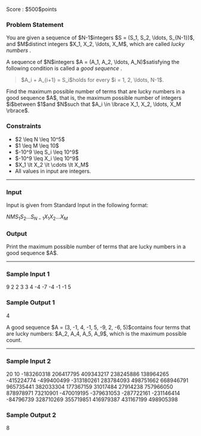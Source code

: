 
<div>

<span>

<span>

<p>
Score : $500$points
</p>

<div>

<section>

### **Problem Statement**

<p>
You are given a sequence of $N-1$integers $S = (S_1, S_2, \ldots, S_{N-1})$, and $M$distinct integers $X_1, X_2, \ldots, X_M$, which are called 
<em>
lucky numbers
</em>
.
</p>

<p>
A sequence of $N$integers $A = (A_1, A_2, \ldots, A_N)$satisfying the following condition is called a 
<em>
good sequence
</em>
.
</p>

<blockquote>

<p>
$A_i + A_{i+1} = S_i$holds for every $i = 1, 2, \ldots, N-1$.
</p>

</blockquote>

<p>
Find the maximum possible number of terms that are lucky numbers in a good sequence $A$, that is, the maximum possible number of integers $i$between $1$and $N$such that $A_i \in \lbrace X_1, X_2, \ldots, X_M \rbrace$.
</p>

</section>

</div>

<div>

<section>

### **Constraints**

<ul>

<li>
$2 \leq N \leq 10^5$
</li>

<li>
$1 \leq M \leq 10$
</li>

<li>
$-10^9 \leq S_i \leq 10^9$
</li>

<li>
$-10^9 \leq X_i \leq 10^9$
</li>

<li>
$X_1 \lt X_2 \lt \cdots \lt X_M$
</li>

<li>
All values in input are integers.
</li>

</ul>

</section>

</div>

---

<div>

<div>

<section>

### **Input**

<p>
Input is given from Standard Input in the following format:
</p>

<div>

$N$$M$$S_1$$S_2$$\ldots$$S_{N-1}$$X_1$$X_2$$\ldots$$X_M$
</div>

</section>

</div>

<div>

<section>

### **Output**

<p>
Print the maximum possible number of terms that are lucky numbers in a good sequence $A$.
</p>

</section>

</div>

</div>

---

<div>

<section>

### **Sample Input 1**

<div>

9 2
2 3 3 4 -4 -7 -4 -1
-1 5

</div>

</section>

</div>

<div>

<section>

### **Sample Output 1**

<div>

4

</div>

<p>
A good sequence $A = (3, -1, 4, -1, 5, -9, 2, -6, 5)$contains four terms that are lucky numbers: $A_2, A_4, A_5, A_9$, which is the maximum possible count.
</p>

</section>

</div>

---

<div>

<section>

### **Sample Input 2**

<div>

20 10
-183260318 206417795 409343217 238245886 138964265 -415224774 -499400499 -313180261 283784093 498751662 668946791 965735441 382033304 177367159 31017484 27914238 757966050 878978971 73210901
-470019195 -379631053 -287722161 -231146414 -84796739 328710269 355719851 416979387 431167199 498905398

</div>

</section>

</div>

<div>

<section>

### **Sample Output 2**

<div>

8

</div>

</section>

</div>

</span>

</span>

</div>
